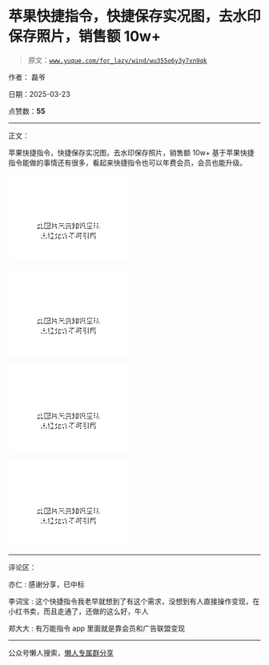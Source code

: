# 苹果快捷指令，快捷保存实况图，去水印保存照片，销售额 10w+

> 原文：[`www.yuque.com/for_lazy/wind/wu355o6y3y7xn9qk`](https://www.yuque.com/for_lazy/wind/wu355o6y3y7xn9qk)

作者： 磊爷

日期：2025-03-23

点赞数：**55**

* * *

正文：

苹果快捷指令，快捷保存实况图，去水印保存照片，销售额 10w+ 基于苹果快捷指令能做的事情还有很多，看起来快捷指令也可以年费会员，会员也能升级。

![](img/8b3a6ec884ad2b24608b46137f5c289a.png "None")

![](img/e6a3dc3ba28cf4da33ec56fbd4dd6de7.png "None")

![](img/f3502b0e7df7820edc68f8081eac2793.png "None")

![](img/cedfa624300873f830a11e22d322714c.png "None")

* * *

评论区：

亦仁 : 感谢分享，已中标

李词宝 : 这个快捷指令我老早就想到了有这个需求，没想到有人直接操作变现，在小红书卖，而且走通了，还做的这么好，牛人

郑大大 : 有万能指令 app 里面就是靠会员和广告联盟变现

* * *

公众号懒人搜索，[懒人专属群分享](https://lazybook.fun/#/blog/group)